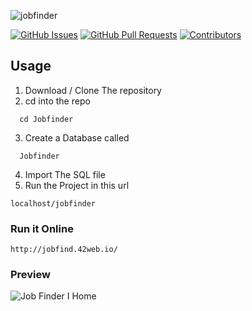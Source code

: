![jobfinder](https://github.com/michaelmuthomi/Jobfinder/assets/108736931/daca1b75-00fe-4146-bb28-00904f102435)

[![GitHub Issues](https://img.shields.io/github/issues/michaelmuthomi/Jobfinder?label=Issues)](https://github.com/michaelmuthomi/Jobfinder/issues)
[![GitHub Pull Requests](https://img.shields.io/github/issues-pr/michaelmuthomi/Jobfinder?label=Pull%20Requests)](https://github.com/michaelmuthomi/Jobfinder/pulls)
[![Contributors](https://img.shields.io/github/contributors/michaelmuthomi/Jobfinder)](https://github.com/michaelmuthomi/Jobfinder/graphs/contributors)

## Usage
1. Download / Clone The repository
2. cd into the repo
  ```
    cd Jobfinder
  ```
3. Create a Database called
  ```
    Jobfinder
  ```
4. Import The SQL file
5. Run the Project in this url
  ```
  localhost/jobfinder
  ```
### Run it Online
  ```
  http://jobfind.42web.io/
  ```

### Preview
![Job Finder I Home](https://github.com/michaelmuthomi/Jobfinder/assets/108736931/4d66d373-dd5d-47ec-b0a8-f35619143dcc)
